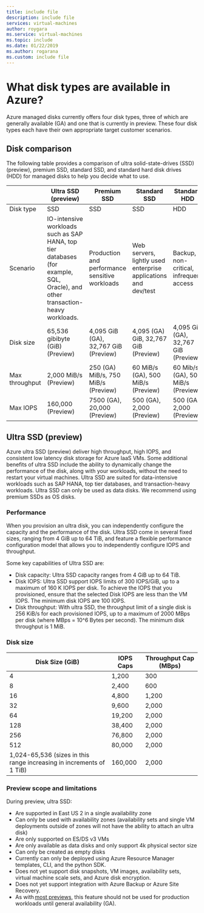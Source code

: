 ```yaml
---
title: include file
description: include file
services: virtual-machines
author: roygara
ms.service: virtual-machines
ms.topic: include
ms.date: 01/22/2019
ms.author: rogarana
ms.custom: include file
---
```


# What disk types are available in Azure?

Azure managed disks currently offers four disk types, three of which are generally available (GA) and one that is currently in preview. These four disk types each have their own appropriate target customer scenarios.

## Disk comparison

The following table provides a comparison of ultra solid-state-drives (SSD) (preview), premium SSD, standard SSD, and standard hard disk drives (HDD) for managed disks to help you decide what to use.

|   | Ultra SSD (preview)   | Premium SSD   | Standard SSD   | Standard HDD   |
|---------|---------|---------|---------|---------|
|Disk type   |SSD   |SSD   |SSD   |HDD   |
|Scenario   |IO-intensive workloads such as SAP HANA, top tier databases (for example, SQL, Oracle), and other transaction-heavy workloads.   |Production and performance sensitive workloads   |Web servers, lightly used enterprise applications and dev/test   |Backup, non-critical, infrequent access   |
|Disk size   |65,536 gibibyte (GiB) (Preview)   |4,095 GiB (GA), 32,767 GiB (Preview)    |4,095 (GA) GiB, 32,767 GiB (Preview)   |4,095 GiB (GA), 32,767 GiB (Preview)   |
|Max throughput   |2,000 MiB/s (Preview)   |250 (GA) MiB/s, 750 MiB/s (Preview)   |60 MiB/s (GA), 500 MiB/s (Preview)   |60 Mib/s (GA), 500 MiB/s (Preview)   |
|Max IOPS   |160,000 (Preview)   |7500 (GA), 20,000 (Preview)   |500 (GA), 2,000 (Preview)   |500 (GA), 2,000 (Preview)   |

## Ultra SSD (preview)

Azure ultra SSD (preview) deliver high throughput, high IOPS, and consistent low latency disk storage for Azure IaaS VMs. Some additional benefits of ultra SSD include the ability to dynamically change the performance of the disk, along with your workloads, without the need to restart your virtual machines. Ultra SSD are suited for data-intensive workloads such as SAP HANA, top tier databases, and transaction-heavy workloads. Ultra SSD can only be used as data disks. We recommend using premium SSDs as OS disks.

### Performance

When you provision an ultra disk, you can independently configure the capacity and the performance of the disk. Ultra SSD come in several fixed sizes, ranging from 4 GiB up to 64 TiB, and feature a flexible performance configuration model that allows you to independently configure IOPS and throughput.

Some key capabilities of Ultra SSD are:

- Disk capacity: Ultra SSD capacity ranges from 4 GiB up to 64 TiB.
- Disk IOPS: Ultra SSD support IOPS limits of 300 IOPS/GiB, up to a maximum of 160 K IOPS per disk. To achieve the IOPS that you provisioned, ensure that the selected Disk IOPS are less than the VM IOPS. The minimum disk IOPS are 100 IOPS.
- Disk throughput: With ultra SSD, the throughput limit of a single disk is 256 KiB/s for each provisioned IOPS, up to a maximum of 2000 MBps per disk (where MBps = 10^6 Bytes per second). The minimum disk throughput is 1 MiB.

### Disk size

|Disk Size (GiB)  |IOPS Caps  |Throughput Cap (MBps)  |
|---------|---------|---------|
|4     |1,200         |300         |
|8     |2,400         |600         |
|16     |4,800         |1,200         |
|32     |9,600         |2,000         |
|64     |19,200         |2,000         |
|128     |38,400         |2,000         |
|256     |76,800         |2,000         |
|512     |80,000         |2,000         |
|1,024-65,536 (sizes in this range increasing in increments of 1 TiB)     |160,000         |2,000         |

### Preview scope and limitations

During preview, ultra SSD:

- Are supported in East US 2 in a single availability zone  
- Can only be used with availability zones (availability sets and single VM deployments outside of zones will not have the ability to attach an ultra disk)
- Are only supported on ES/DS v3 VMs
- Are only available as data disks and only support 4k physical sector size  
- Can only be created as empty disks  
- Currently can only be deployed using Azure Resource Manager templates, CLI, and the python SDK.
- Does not yet support disk snapshots, VM images, availability sets, virtual machine scale sets, and Azure disk encryption.
- Does not yet support integration with Azure Backup or Azure Site Recovery.
- As with [most previews](https://azure.microsoft.com/support/legal/preview-supplemental-terms/), this feature should not be used for production workloads until general availability (GA).
